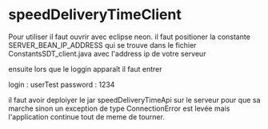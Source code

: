 # speedDeliveryTimeClient
Pour utiliser il faut ouvrir avec eclipse neon.
il faut positioner la constante SERVER_BEAN_IP_ADDRESS qui se trouve dans le fichier ConstantsSDT_client.java avec l'address ip de votre serveur

ensuite lors que le loggin apparaît il faut entrer 

login : userTest
password : 1234

il faut avoir  deploiyer le jar speedDeliveryTimeApi sur le serveur pour que sa marche sinon un exception de type ConnectionError est levée mais l'application continue tout de meme de tourner.
